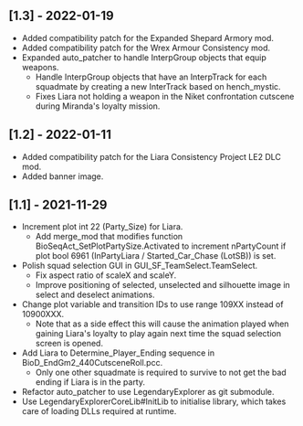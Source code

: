 ## [1.3] - 2022-01-19

 - Added compatibility patch for the Expanded Shepard Armory mod.
 - Added compatibility patch for the Wrex Armour Consistency mod.
 - Expanded auto_patcher to handle InterpGroup objects that equip weapons.
   - Handle InterpGroup objects that have an InterpTrack for each squadmate by creating a new InterTrack based on hench_mystic.
   - Fixes Liara not holding a weapon in the Niket confrontation cutscene during Miranda's loyalty mission.

## [1.2] - 2022-01-11

 - Added compatibility patch for the Liara Consistency Project LE2 DLC mod.
 - Added banner image.

## [1.1] - 2021-11-29

 - Increment plot int 22 (Party_Size) for Liara.
   - Add merge_mod that modifies function BioSeqAct_SetPlotPartySize.Activated to increment nPartyCount if plot bool 6961 (InPartyLiara / Started_Car_Chase (LotSB)) is set.
 - Polish squad selection GUI in GUI_SF_TeamSelect.TeamSelect.
   - Fix aspect ratio of scaleX and scaleY.
   - Improve positioning of selected, unselected and silhouette image in select and deselect animations.
 - Change plot variable and transition IDs to use range 109XX instead of 10900XXX.
   - Note that as a side effect this will cause the animation played when gaining Liara's loyalty to play again next time the squad selection screen is opened.
 - Add Liara to Determine_Player_Ending sequence in BioD_EndGm2_440CutsceneRoll.pcc.
   - Only one other squadmate is required to survive to not get the bad ending if Liara is in the party.
 - Refactor auto_patcher to use LegendaryExplorer as git submodule.
 - Use LegendaryExplorerCoreLib#InitLib to initialise library, which takes care of loading DLLs required at runtime.
